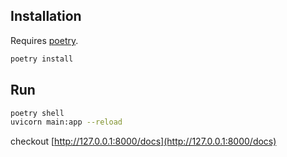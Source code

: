 

## Installation

Requires [poetry](https://python-poetry.org/docs/).

```bash
poetry install
```


## Run

```bash
poetry shell
uvicorn main:app --reload
```

checkout [http://127.0.0.1:8000/docs](http://127.0.0.1:8000/docs)
